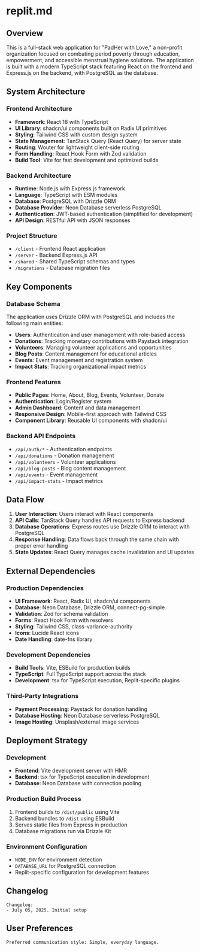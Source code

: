 # replit.md

## Overview

This is a full-stack web application for "PadHer with Love," a non-profit organization focused on combating period poverty through education, empowerment, and accessible menstrual hygiene solutions. The application is built with a modern TypeScript stack featuring React on the frontend and Express.js on the backend, with PostgreSQL as the database.

## System Architecture

### Frontend Architecture
- **Framework**: React 18 with TypeScript
- **UI Library**: shadcn/ui components built on Radix UI primitives
- **Styling**: Tailwind CSS with custom design system
- **State Management**: TanStack Query (React Query) for server state
- **Routing**: Wouter for lightweight client-side routing
- **Form Handling**: React Hook Form with Zod validation
- **Build Tool**: Vite for fast development and optimized builds

### Backend Architecture
- **Runtime**: Node.js with Express.js framework
- **Language**: TypeScript with ESM modules
- **Database**: PostgreSQL with Drizzle ORM
- **Database Provider**: Neon Database serverless PostgreSQL
- **Authentication**: JWT-based authentication (simplified for development)
- **API Design**: RESTful API with JSON responses

### Project Structure
- `/client` - Frontend React application
- `/server` - Backend Express.js API
- `/shared` - Shared TypeScript schemas and types
- `/migrations` - Database migration files

## Key Components

### Database Schema
The application uses Drizzle ORM with PostgreSQL and includes the following main entities:
- **Users**: Authentication and user management with role-based access
- **Donations**: Tracking monetary contributions with Paystack integration
- **Volunteers**: Managing volunteer applications and opportunities
- **Blog Posts**: Content management for educational articles
- **Events**: Event management and registration system
- **Impact Stats**: Tracking organizational impact metrics

### Frontend Features
- **Public Pages**: Home, About, Blog, Events, Volunteer, Donate
- **Authentication**: Login/Register system
- **Admin Dashboard**: Content and data management
- **Responsive Design**: Mobile-first approach with Tailwind CSS
- **Component Library**: Reusable UI components with shadcn/ui

### Backend API Endpoints
- `/api/auth/*` - Authentication endpoints
- `/api/donations` - Donation management
- `/api/volunteers` - Volunteer applications
- `/api/blog-posts` - Blog content management
- `/api/events` - Event management
- `/api/impact-stats` - Impact metrics

## Data Flow

1. **User Interaction**: Users interact with React components
2. **API Calls**: TanStack Query handles API requests to Express backend
3. **Database Operations**: Express routes use Drizzle ORM to interact with PostgreSQL
4. **Response Handling**: Data flows back through the same chain with proper error handling
5. **State Updates**: React Query manages cache invalidation and UI updates

## External Dependencies

### Production Dependencies
- **UI Framework**: React, Radix UI, shadcn/ui components
- **Database**: Neon Database, Drizzle ORM, connect-pg-simple
- **Validation**: Zod for schema validation
- **Forms**: React Hook Form with resolvers
- **Styling**: Tailwind CSS, class-variance-authority
- **Icons**: Lucide React icons
- **Date Handling**: date-fns library

### Development Dependencies
- **Build Tools**: Vite, ESBuild for production builds
- **TypeScript**: Full TypeScript support across the stack
- **Development**: tsx for TypeScript execution, Replit-specific plugins

### Third-Party Integrations
- **Payment Processing**: Paystack for donation handling
- **Database Hosting**: Neon Database serverless PostgreSQL
- **Image Hosting**: Unsplash/external image services

## Deployment Strategy

### Development
- **Frontend**: Vite development server with HMR
- **Backend**: tsx for TypeScript execution in development
- **Database**: Neon Database with connection pooling

### Production Build Process
1. Frontend builds to `/dist/public` using Vite
2. Backend bundles to `/dist` using ESBuild
3. Serves static files from Express in production
4. Database migrations run via Drizzle Kit

### Environment Configuration
- `NODE_ENV` for environment detection
- `DATABASE_URL` for PostgreSQL connection
- Replit-specific configuration for development features

## Changelog

```
Changelog:
- July 05, 2025. Initial setup
```

## User Preferences

```
Preferred communication style: Simple, everyday language.
```
